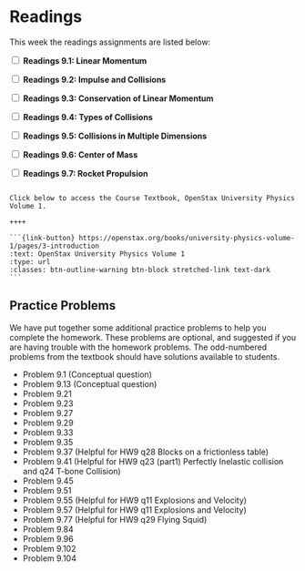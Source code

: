 # Readings

This week the readings assignments are listed below:

<label><input type="checkbox" id="week10_reading1" class="box"> **Readings 9.1: Linear Momentum** </input></label> 

<label><input type="checkbox" id="week10_reading2" class="box"> **Readings 9.2: Impulse and Collisions** </input></label> 

<label><input type="checkbox" id="week10_reading3" class="box"> **Readings 9.3: Conservation of Linear Momentum** </input></label> 

<label><input type="checkbox" id="week10_reading4" class="box"> **Readings 9.4: Types of Collisions** </input></label> 

<label><input type="checkbox" id="week10_reading5" class="box"> **Readings 9.5: Collisions in Multiple Dimensions** </input></label> 

<label><input type="checkbox" id="week10_reading6" class="box"> **Readings 9.6: Center of Mass** </input></label> 

<label><input type="checkbox" id="week10_reading7" class="box"> **Readings 9.7: Rocket Propulsion** </input></label>

````{panels}

Click below to access the Course Textbook, OpenStax University Physics Volume 1.

++++ 

```{link-button} https://openstax.org/books/university-physics-volume-1/pages/3-introduction
:text: OpenStax University Physics Volume 1
:type: url
:classes: btn-outline-warning btn-block stretched-link text-dark
```
````

## Practice Problems

We have put together some additional practice problems to help you complete the homework.
These problems are optional, and suggested if you are having trouble with the homework problems.
The odd-numbered problems from the textbook should have solutions available to students.

- Problem 9.1  (Conceptual question)
- Problem 9.13  (Conceptual question)
- Problem 9.21
- Problem 9.23
- Problem 9.27
- Problem 9.29
- Problem 9.33
- Problem 9.35
- Problem 9.37 (Helpful for HW9 q28 Blocks on a frictionless table)
- Problem 9.41 (Helpful for HW9 q23 (part1) Perfectly Inelastic collision and q24 T-bone Collision) 
- Problem 9.45
- Problem 9.51
- Problem 9.55  (Helpful for HW9 q11 Explosions and Velocity)
- Problem 9.57  (Helpful for HW9 q11 Explosions and Velocity)
- Problem 9.77  (Helpful for HW9 q29 Flying Squid)
- Problem 9.84
- Problem 9.96
- Problem 9.102
- Problem 9.104